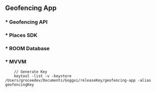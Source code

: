 ## Geofencing App

### * Geofencing API
### * Places SDK
### * ROOM Database
### * MVVM

```text
    // Generate Key
    keytool -list -v -keystore /Users/groceedev/Documents/Goggxi/releaseKey/geofencing-app -alias geofencingKey
```
